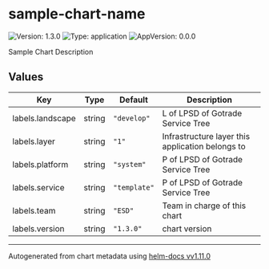 # sample-chart-name

![Version: 1.3.0](https://img.shields.io/badge/Version-1.3.0-informational?style=flat-square) ![Type: application](https://img.shields.io/badge/Type-application-informational?style=flat-square) ![AppVersion: 0.0.0](https://img.shields.io/badge/AppVersion-0.0.0-informational?style=flat-square)

Sample Chart Description

## Values

| Key | Type | Default | Description |
|-----|------|---------|-------------|
| labels.landscape | string | `"develop"` | L of LPSD of Gotrade Service Tree |
| labels.layer | string | `"1"` | Infrastructure layer this application belongs to |
| labels.platform | string | `"system"` | P of LPSD of Gotrade Service Tree |
| labels.service | string | `"template"` | P of LPSD of Gotrade Service Tree |
| labels.team | string | `"ESD"` | Team in charge of this chart |
| labels.version | string | `"1.3.0"` | chart version |

----------------------------------------------
Autogenerated from chart metadata using [helm-docs vv1.11.0](https://github.com/norwoodj/helm-docs/releases/vv1.11.0)
